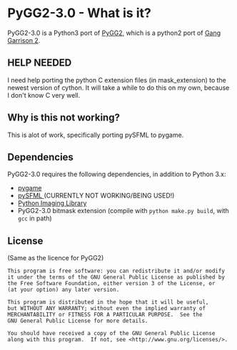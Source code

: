 PyGG2-3.0 - What is it?
====================

PyGG2-3.0 is a Python3 port of  [PyGG2](https://github.com/PyGG2/PyGG2), which is a python2 port of [Gang Garrison 2](http://ganggarrison.com/).

HELP NEEDED
------------
I need help porting the python C extension files (in mask_extension) to the newest version of cython. It will take a while to do this on my own, because I don't know C very well.

Why is this not working?
------------
This is alot of work, specifically porting pySFML to pygame.

Dependencies
------------

PyGG2-3.0 requires the following dependencies, in addition to Python 3.x:

* [pygame ](https://pypi.org/project/pygame)
* [pySFML ](https://pypi.org/project/sfml/) (CURRENTLY NOT WORKING/BEING USED!)
* [Python Imaging Library](https://pypi.org/project/Pillow/)
* PyGG2-3.0 bitmask extension (compile with `python make.py build`, with `gcc` in path)

License
-------
(Same as the licence for PyGG2)

    This program is free software: you can redistribute it and/or modify
    it under the terms of the GNU General Public License as published by
    the Free Software Foundation, either version 3 of the License, or
    (at your option) any later version.

    This program is distributed in the hope that it will be useful,
    but WITHOUT ANY WARRANTY; without even the implied warranty of
    MERCHANTABILITY or FITNESS FOR A PARTICULAR PURPOSE.  See the
    GNU General Public License for more details.

    You should have received a copy of the GNU General Public License
    along with this program.  If not, see <http://www.gnu.org/licenses/>.
